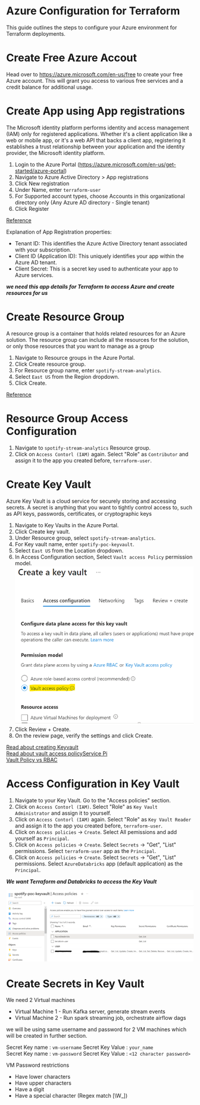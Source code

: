 # Azure Configuration for Terraform
This guide outlines the steps to configure your Azure environment for Terraform deployments.

# Create Free Azure Accout
Head over to https://azure.microsoft.com/en-us/free to create your free Azure account. This will grant you access to various free services and a credit balance for additional usage.

# Create App using App registrations
The Microsoft identity platform performs identity and access management (IAM) only for registered applications. Whether it's a client application like a web or mobile app, or it's a web API that backs a client app, registering it establishes a trust relationship between your application and the identity provider, the Microsoft identity platform.

1. Login to the Azure Portal (https://azure.microsoft.com/en-us/get-started/azure-portal)
2. Navigate to Azure Active Directory > App registrations
3. Click New registration
4. Under Name, enter `terraform-user`
5. For Supported account types, choose Accounts in this organizational directory only (Any Azure AD directory - Single tenant)
6. Click Register

[Reference](https://learn.microsoft.com/en-us/entra/identity-platform/quickstart-register-app)

Explanation of App Registration properties:

- Tenant ID: This identifies the Azure Active Directory tenant associated with your subscription.
- Client ID (Application ID): This uniquely identifies your app within the Azure AD tenant.
- Client Secret: This is a secret key used to authenticate your app to Azure services.

<i>**we need this app details for Terraform to access Azure and create resources for us**</i>

# Create Resource Group
A resource group is a container that holds related resources for an Azure solution. The resource group can include all the resources for the solution, or only those resources that you want to manage as a group

1. Navigate to Resource groups in the Azure Portal.
2. Click Create resource group.
3. For Resource group name, enter `spotify-stream-analytics`.
4. Select `East US` from the Region dropdown.
5. Click Create.

[Reference](https://techcommunity.microsoft.com/t5/startups-at-microsoft/step-by-step-guide-creating-an-azure-resource-group-on-azure/ba-p/3792368)

# Resource Group Access Configuration
1. Navigate to `spotify-stream-analytics` Resource group.
2. Click on `Access Contorl (IAM)` again. Select "Role" as `Contributor` and assign it to the app you created before, `terraform-user`.

# Create Key Vault
Azure Key Vault is a cloud service for securely storing and accessing secrets. A secret is anything that you want to tightly control access to, such as API keys, passwords, certificates, or cryptographic keys

1. Navigate to Key Vaults in the Azure Portal.
2. Click Create key vault.
3. Under Resource group, select `spotify-stream-analytics`.
4. For Key vault name, enter `spotify-poc-keyvault`.
5. Select `East US` from the Location dropdown.
6. In Access Configuration section, Select `Vault access Policy` permission model.
![](../images/azure/kv_access.png)
6. Click Review + Create.
7. On the review page, verify the settings and click Create.

[Read about creating Keyvault](https://learn.microsoft.com/en-us/azure/key-vault/general/quick-create-portal) <br>
[Read about vault access policyService Pi](https://learn.microsoft.com/en-us/azure/key-vault/general/assign-access-policy?tabs=azure-portal) <br>
[Vault Policy vs RBAC](https://learn.microsoft.com/en-us/azure/key-vault/general/rbac-access-policy)

# Access Configuration in Key Vault
1. Navigate to your Key Vault. Go to the "Access policies" section.
2. Click on `Access Contorl (IAM)`. Select "Role" as `Key Vault Administrator` and assign it to yourself.
3. Click on `Access Contorl (IAM)` again. Select "Role" as `Key Vault Reader` and assign it to the app you created before, `terraform-user`.
4. Click on `Access policies` -> `Create`. Select All pemissions and add yourself as `Principal`.
5. Click on `Access policies` -> `Create`. Select `Secrets` -> "Get", "List" permissions. Select `terraform-user` app as the `Principal`.
6. Click on `Access policies` -> `Create`. Select `Secrets` -> "Get", "List" permissions. Select `AzureDatabricks` app  (default application) as the `Principal`.

<i>**We want Terraform and Databricks to access the Key Vault**</i>

![](../images/azure/kv_access_policy.png)

# Create Secrets in Key Vault
We need 2 Virtual machines <br>
- Virtual Machine 1 - Run Kafka server, generate stream events
- Virtual Machine 2 - Run spark streaming job, orchestrate airflow dags

we will be using same username and password for 2 VM machines which will be created in further section.

Secret Key name : `vm-username` Secret Key Value : `your_name` <br>
Secret Key name : `vm-password` Secret Key Value : `<12 character password>`

VM Password restrictions
- Have lower characters
- Have upper characters
- Have a digit
- Have a special character (Regex match [\W_])


